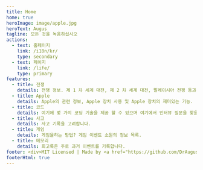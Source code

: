```yaml
---
title: Home
home: true
heroImage: image/apple.jpg
heroText: Augus
tagline: 모든 것을 녹음하십시오
actions:
  - text: 홈페이지
    link: /i18n/kr/
    type: secondary
  - text: 페이지
    link: /life/
    type: primary
features:
  - title: 전쟁
    details: 전쟁 정보. 제 1 차 세계 대전, 제 2 차 세계 대전, 말레이시아 전쟁 등과 같은 주요 기록.
  - title: Apple
    details: Apple의 관련 정보, Apple 장치 사용 및 Apple 장치의 재미있는 기능.
  - title: 코드
    details: 여기에 몇 가지 코딩 기술을 제공 할 수 있으며 여기에서 인터뷰 질문을 찾을 수도 있습니다.
  - title: 사고
    details: 사고 기록을 고려합니다.
  - title: 게임
    details: 게임을하는 방법? 게임 이벤트 소원의 정보 목록.
  - title: 메모리
    details: 회고록은 주로 과거 이벤트를 기록합니다.
footer: <div>MIT Licensed | Made by <a href="https://github.com/DrAugus/" target="_blank">DrAugus</a></div><div>This page was generated by <a href="https://pages.github.com/" target="_blank">GitHub Pages</a>.</div>
footerHtml: true
---
```

